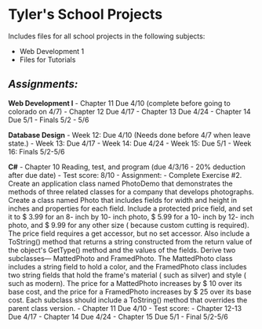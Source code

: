 # Tyler's School Projects

Includes files for all school projects in the following subjects:
- Web Development 1
- Files for Tutorials


*Assignments:*
---
**Web Development I**
    - Chapter 11 Due 4/10 (complete before going to colorado on 4/7)
    - Chapter 12 Due 4/17
    - Chapter 13 Due 4/24
    - Chapter 14 Due 5/1
    - Finals 5/2 - 5/6

**Database Design**
    - Week 12: Due 4/10 (Needs done before 4/7 when leave state.)
    - Week 13: Due 4/17
    - Week 14: Due 4/24
    - Week 15: Due 5/1
    - Week 16: Finals 5/2-5/6

**C#**
    - Chapter 10 Reading, test, and program (due 4/3/16 - 20% deduction after due date)
      - Test score: 8/10
      - Assignment:
        - Complete Exercise #2. Create an application class named PhotoDemo that demonstrates the methods of three related classes for a company that develops photographs. Create a class named Photo that includes fields for width and height in inches and properties for each field. Include a protected price field, and set it to $ 3.99 for an 8- inch by 10- inch photo, $ 5.99 for a 10- inch by 12- inch photo, and $ 9.99 for any other size ( because custom cutting is required). The price field requires a get accessor, but no set accessor. Also include a ToString() method that returns a string constructed from the return value of the object's GetType() method and the values of the fields. Derive two subclasses— MattedPhoto and FramedPhoto. The MattedPhoto class includes a string field to hold a color, and the FramedPhoto class includes two string fields that hold the frame's material ( such as silver) and style ( such as modern). The price for a MattedPhoto increases by $ 10 over its base cost, and the price for a FramedPhoto increases by $ 25 over its base cost. Each subclass should include a ToString() method that overrides the parent class version.
    - Chapter 11 Due 4/10
      - Test score:
    - Chapter 12-13 Due 4/17
    - Chapter 14 Due 4/24
    - Chapter 15 Due 5/1
    - Final 5/2-5/6